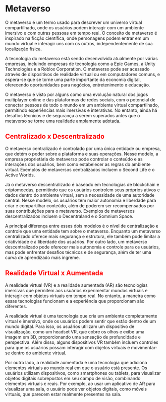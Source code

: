 # Metaverso

O metaverso é um termo usado para descrever um universo virtual compartilhado, onde os usuários podem interagir com um ambiente imersivo e com outras pessoas em tempo real. O conceito de metaverso é inspirado na ficção científica, onde personagens podem entrar em um mundo virtual e interagir uns com os outros, independentemente de sua localização física.

A tecnologia do metaverso está sendo desenvolvida atualmente por várias empresas, incluindo empresas de tecnologia como a Epic Games, a Unity Technologies e a Roblox Corporation. O metaverso pode ser acessado através de dispositivos de realidade virtual ou em computadores comuns, e espera-se que se torne uma parte importante da economia digital, oferecendo oportunidades para negócios, entretenimento e educação.

O metaverso é visto por alguns como uma evolução natural dos jogos multiplayer online e das plataformas de redes sociais, com o potencial de conectar pessoas de todo o mundo em um ambiente virtual compartilhado, permitindo experiências mais imersivas e interativas. No entanto, ainda há desafios técnicos e de segurança a serem superados antes que o metaverso se torne uma realidade amplamente adotada.

## <span style="color:red">Centralizado x Descentralizado</span>

O metaverso centralizado é controlado por uma única entidade ou empresa, que detém o poder sobre a plataforma e suas operações. Nesse modelo, a empresa proprietária do metaverso pode controlar o conteúdo e as interações dos usuários, bem como estabelecer as regras do ambiente virtual. Exemplos de metaversos centralizados incluem o Second Life e o Active Worlds.

Já o metaverso descentralizado é baseado em tecnologias de blockchain e criptomoedas, permitindo que os usuários controlem seus próprios ativos e dados dentro do ambiente virtual, sem a necessidade de uma autoridade central. Nesse modelo, os usuários têm maior autonomia e liberdade para criar e compartilhar conteúdo, além de poderem ser recompensados ​​por suas contribuições para o metaverso. Exemplos de metaversos descentralizados incluem o Decentraland e o Somnium Space.

A principal diferença entre esses dois modelos é o nível de centralização e controle que uma entidade tem sobre o metaverso. Enquanto um metaverso centralizado oferece mais segurança e estrutura, ele também pode limitar a criatividade e a liberdade dos usuários. Por outro lado, um metaverso descentralizado pode oferecer mais autonomia e controle para os usuários, mas pode enfrentar desafios técnicos e de segurança, além de ter uma curva de aprendizado mais íngreme.

## <span style="color:red">Realidade Virtual x Aumentada</span>

A realidade virtual (VR) e a realidade aumentada (AR) são tecnologias imersivas que permitem aos usuários experimentar mundos virtuais e interagir com objetos virtuais em tempo real. No entanto, a maneira como essas tecnologias funcionam e a experiência que proporcionam são diferentes.

A realidade virtual é uma tecnologia que cria um ambiente completamente virtual e imersivo, onde os usuários podem sentir que estão dentro de um mundo digital. Para isso, os usuários utilizam um dispositivo de visualização, como um headset VR, que cobre os olhos e exibe uma imagem em 3D, proporcionando uma sensação de profundidade e perspectiva. Além disso, alguns dispositivos VR também incluem controles para que os usuários possam interagir com objetos virtuais e movimentar-se dentro do ambiente virtual.

Por outro lado, a realidade aumentada é uma tecnologia que adiciona elementos virtuais ao mundo real em que o usuário está presente. Os usuários utilizam dispositivos, como smartphones ou tablets, para visualizar objetos digitais sobrepostos em seu campo de visão, combinando elementos virtuais e reais. Por exemplo, ao usar um aplicativo de AR para visualizar uma sala, o usuário pode ver objetos digitais, como móveis virtuais, que parecem estar realmente presentes na sala.
